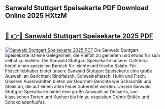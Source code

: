## Sanwald Stuttgart Speisekarte PDF Download Online 2025 HXtzM

# <h2><a href="http://gc8zql.nevu.top/?p=Sanwald+Stuttgart+Speisekarte">🔗 👉🔴 Sanwald Stuttgart Speisekarte 2025 PDF</a></h2>

[![Sanwald Stuttgart Speisekarte 2025 PDF](https://i.imgur.com/dBaPXMq.png)](http://gc8zql.nevu.top/?p=Sanwald+Stuttgart+Speisekarte)
Die Sanwald Stuttgart Speisekarte ist eine Gelegenheit, die Vielfalt zu genießen und etwas für sich selbst zu wählen. Die Sanwald Stuttgart Speisekarte unserer Cafeteria bietet einen speziellen Bereich für leichte und frische Salate. Für Fleischliebhaber bietet unsere Sanwald Stuttgart Speisekarte eine große Auswahl an Gerichten: Rindfleisch, Schweinefleisch, Huhn und Fisch. Unseren Auserwählten bieten wir Gourmet-Gerichte wie Schaschlik und Steak an, die auf einem alten Feuer zubereitet werden. Unsere Sanwald Stuttgart Speisekarte bietet eine große Auswahl an Desserts, von klassischen Torten und Kuchen bis hin zu exquisiten Crème Brûlée und Schokoladenfuufus.
